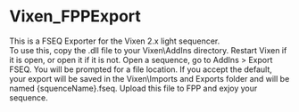# Vixen_FPPExport
This is a FSEQ Exporter for the Vixen 2.x light sequencer.  
To use this, copy the .dll file to your Vixen\AddIns directory.  Restart Vixen if it is open, or open it if it is not.  Open a sequence, go to AddIns > Export FSEQ.
You will be prompted for a file location.  If you accept the default, your export will be saved in the Vixen\Imports and Exports folder and will be named {squenceName}.fseq.
Upload this file to FPP and exjoy your sequence.
